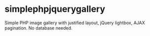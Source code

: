 # simplephpjquerygallery
Simple PHP image gallery with justified layout, jQuery lightbox, AJAX pagination. No database needed.
